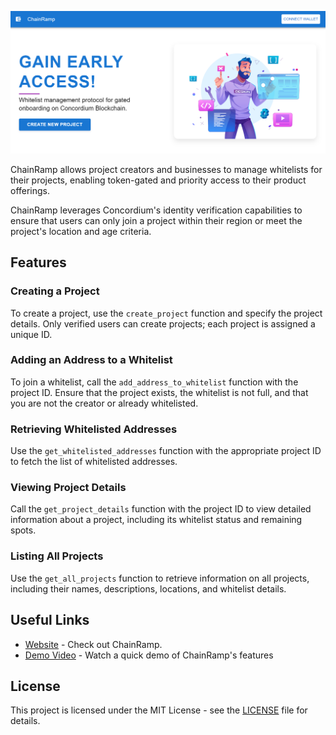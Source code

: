 
![ChainRamp Homepage](https://github.com/byZodac/ChainRamp/blob/main/src/assets/chainramp.png)

ChainRamp allows project creators and businesses to manage whitelists for their projects, enabling token-gated and priority access to their product offerings. 

ChainRamp leverages Concordium's identity verification capabilities to ensure that users can only join a project within their region or meet the project's location and age criteria.

## Features

### Creating a Project
To create a project, use the `create_project` function and specify the project details. Only verified users can create projects; each project is assigned a unique ID.

### Adding an Address to a Whitelist
To join a whitelist, call the `add_address_to_whitelist` function with the project ID. Ensure that the project exists, the whitelist is not full, and that you are not the creator or already whitelisted.

### Retrieving Whitelisted Addresses
Use the `get_whitelisted_addresses` function with the appropriate project ID to fetch the list of whitelisted addresses.

### Viewing Project Details
Call the `get_project_details` function with the project ID to view detailed information about a project, including its whitelist status and remaining spots.

### Listing All Projects
Use the `get_all_projects` function to retrieve information on all projects, including their names, descriptions, locations, and whitelist details.

## Useful Links

- [Website](https://chainramp.netlify.app/) - Check out ChainRamp.
- [Demo Video](#) - Watch a quick demo of ChainRamp's features



## License
This project is licensed under the MIT License - see the [LICENSE](LICENSE) file for details.
